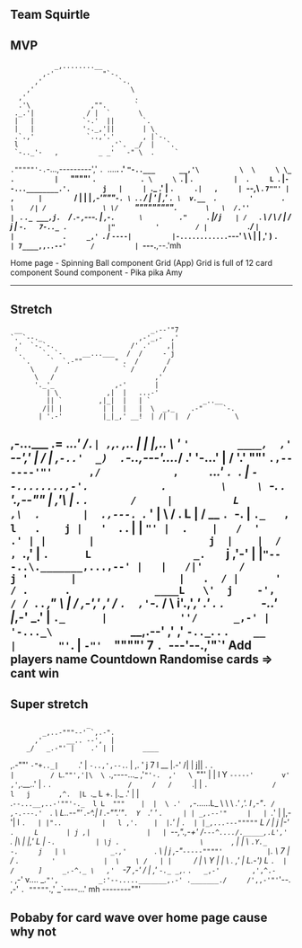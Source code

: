 Team Squirtle
-------------
MVP
-------------

               _,........__
            ,-'            "`-.
          ,'                   `-.
        ,'                        \
      ,'                           .
      .'\               ,"".       `
     ._.'|             / |  `       \
     |   |            `-.'  ||       `.
     |   |            '-._,'||       | \
     .`.,'             `..,'.'       , |`-.
     l                       .'`.  _/  |   `.
     `-.._'-   ,          _ _'   -" \  .     `
`."""""'-.`-...,---------','         `. `....__.
.'        `"-..___      __,'\          \  \     \
\_ .          |   `""""'    `.           . \     \
  `.          |              `.          |  .     L
    `.        |`--...________.'.        j   |     |
      `._    .'      |          `.     .|   ,     |
         `--,\       .            `7""' |  ,      |
            ` `      `            /     |  |      |    _,-'"""`-.
             \ `.     .          /      |  '      |  ,'          `.
              \  v.__  .        '       .   \    /| /              \
               \/    `""\"""""""`.       \   \  /.''                |
                `        .        `._ ___,j.  `/ .-       ,---.     |
                ,`-.      \         ."     `.  |/        j     `    |
               /    `.     \       /         \ /         |     /    j
              |       `-.   7-.._ .          |"          '         /
              |          `./_    `|          |            .     _,'
              `.           / `----|          |-............`---'
                \          \      |          |
               ,'           )     `.         |
                7____,,..--'      /          |
                                  `---.__,--.'mh


Home page - Spinning Ball component <Link to>
Grid (App) 
Grid is full of 12 card component
Sound component - Pika pika Amy

---------------------------------------------
Stretch
--------
     __                                _.--'"7
    `. `--._                        ,-'_,-  ,'
     ,'  `-.`-.                   /' .'    ,|
     `.     `. `-     __...___   /  /     - j
       `.     `  `.-""        " .  /       /
         \     /                ` /       /
          \   /                         ,'
          '._'_               ,-'       |
             | \            ,|  |   ...-'
             || `         ,|_|  |   | `             _..__
            /|| |          | |  |   |  \  _,_    .-"     `-.
           | '.-'          |_|_,' __!  | /|  |  /           \
   ,-...___ .=                  ._..'  /`.| ,`,.      _,.._ |
  |   |,.. \     '  `'        ____,  ,' `--','  |    /      |
 ,`-..'  _)  .`-..___,---'_...._/  .'      '-...'   |      /
'.__' ""'      `.,------'"'      ,/            ,     `.._.' `.
  `.             | `--........,-'.            .         \     \
    `-.          .   '.,--""     |           ,'\        |      .
       `.       /     |          L          ,\  .       |  .,---.
         `._   '      |           \        /  .  L      | /   __ `.
            `-.       |            `._   ,    l   .    j |   '  `. .
              |       |               `"' |  .    |   /  '      .' |
              |       |                   j  |    |  /  , `.__,'   |
              `.      L                 _.   `    j ,'-'           |
               |`"---..\._______,...,--' |   |   /|'      /        j
               '       |                 |   .  / |      '        /
                .      .              ____L   \'  j    -',       /
               / `.     .          _,"     \   | /  ,-','      ,'
              /    `.  ,'`-._     /         \  i'.,'_,'      .'
             .       `.      `-..'             |_,-'      _.'
             |         `._      |            ''/      _,-'
             |            '-..._\             `__,.--'
            ,'           ,' `-.._`.            .
           `.    __      |       "'`.          |
             `-"'  `""""'            7         `.
                                    `---'--.,'"`' 
Add players name
Countdown
Randomise cards => cant win
------------------------------
Super stretch
--------------

                       _
            _,..-"""--' `,.-".
          ,'      __.. --',  |
        _/   _.-"' |    .' | |       ____
  ,.-""'    `-"+.._|     `.' | `-..,',--.`.
 |   ,.                      '    j 7    l \__
 |.-'                            /| |    j||  .
 `.                   |         / L`.`""','|\  \
   `.,----..._       ,'`"'-.  ,'   \ `""'  | |  l
     Y        `-----'       v'    ,'`,.__..' |   .
      `.                   /     /   /     `.|   |
        `.                /     l   j       ,^.  |L
          `._            L       +. |._   .' \|  | \
            .`--...__,..-'""'-._  l L  """    |  |  \
          .'  ,`-......L_       \  \ \     _.'  ,'.  l
       ,-"`. / ,-.---.'  `.      \  L..--"'  _.-^.|   l
 .-"".'"`.  Y  `._'   '    `.     | | _,.--'"     |   |
  `._'   |  |,-'|      l     `.   | |"..          |   l
  ,'.    |  |`._'      |      `.  | |_,...---"""""`    L
 /   |   j _|-' `.     L       | j ,|              |   |
`--,"._,-+' /`---^..../._____,.L',' `.             |\  |
   |,'      L                   |     `-.          | \j
            .                    \       `,        |  |
             \                __`.Y._      -.     j   |
              \           _.,'       `._     \    |  j
              ,-"`-----""""'           |`.    \  7   |
             /  `.        '            |  \    \ /   |
            |     `      /             |   \    Y    |
            |      \    .             ,'    |   L_.-')
             L      `.  |            /      ]     _.-^._
              \   ,'  `-7         ,-'      / |  ,'      `-._
             _,`._       `.   _,-'        ,',^.-            `.
          ,-'     v....  _.`"',          _:'--....._______,.-'
        ._______./     /',,-'"'`'--.  ,-'  `.
                 """""`.,'         _\`----...' mh
                        --------""'
                        
Pobaby for card
wave over home page cause why not
------------------------------------------------------------------------------------------------------------------------------------------


